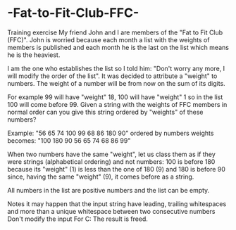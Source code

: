 # -Fat-to-Fit-Club-FFC-
Training exercise
My friend John and I are members of the "Fat to Fit Club (FFC)". John is worried because each month a list with the weights of members is published and each month he is the last on the list which means he is the heaviest.

I am the one who establishes the list so I told him: "Don't worry any more, I will modify the order of the list". It was decided to attribute a "weight" to numbers. The weight of a number will be from now on the sum of its digits.

For example 99 will have "weight" 18, 100 will have "weight" 1 so in the list 100 will come before 99. Given a string with the weights of FFC members in normal order can you give this string ordered by "weights" of these numbers?

Example:
"56 65 74 100 99 68 86 180 90" ordered by numbers weights becomes: "100 180 90 56 65 74 68 86 99"

When two numbers have the same "weight", let us class them as if they were strings (alphabetical ordering) and not numbers: 100 is before 180 because its "weight" (1) is less than the one of 180 (9) and 180 is before 90 since, having the same "weight" (9), it comes before as a string.

All numbers in the list are positive numbers and the list can be empty.

Notes
it may happen that the input string have leading, trailing whitespaces and more than a unique whitespace between two consecutive numbers
Don't modify the input
For C: The result is freed.
